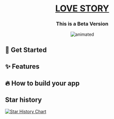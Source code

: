 <div align="center">
  <h1 align="center"><a href="https://lovestory.com/">LOVE STORY</a> </h1>
  <h3 align="center">This is a Beta Version</h3>

</div>

<p align="center">
  <img src="https://media.giphy.com/media/hpQcDH5EfJRwxm03Uh/giphy.gif" alt="animated" />
</p>


## 🚀 Get Started

## ✨ Features

## 🔥 How to build your app

## Star history

[![Star History Chart](https://api.star-history.com/svg?repos=loyal-ki/love-story&type=Date)](https://star-history.com/#loyal-ki/love-story&Date)